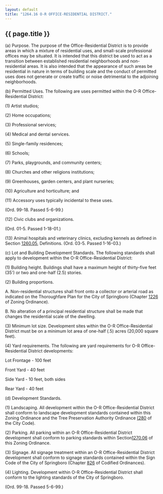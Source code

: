 ```yaml
---
layout: default 
title: "1264.16 O-R OFFICE-RESIDENTIAL DISTRICT."
---
```


{{ page.title }}
----------------

​(a) Purpose. The purpose of the Office-Residential District is to
provide areas in which a mixture of residential uses, and small-scale
professional offices may be situated. It is intended that this district
be used to act as a transition between established residential
neighborhoods and non-residential areas. It is also intended that the
appearance of such areas be residential in nature in terms of building
scale and the conduct of permitted uses does not generate or create
traffic or noise detrimental to the adjoining neighborhoods.

​(b) Permitted Uses. The following are uses permitted within the O-R
Office- Residential District:

​(1) Artist studios;

​(2) Home occupations;

​(3) Professional services;

​(4) Medical and dental services.

​(5) Single-family residences;

​(6) Schools;

​(7) Parks, playgrounds, and community centers;

​(8) Churches and other religions institutions;

​(9) Greenhouses, garden centers, and plant nurseries;

​(10) Agriculture and horticulture; and

​(11) Accessory uses typically incidental to these uses.

(Ord. 99-18. Passed 5-6-99.)

​(12) Civic clubs and organizations.

(Ord. 01-5. Passed 1-18-01.)

​(13) Animal hospitals and veterinary clinics, excluding kennels as
defined in Section [1260.05](4c942bd2.html), Definitions. (Ord. 03-5.
Passed 1-16-03.)

​(c) Lot and Building Development Standards. The following standards
shall apply to development within the O-R Office-Residential District:

​(1) Building height. Buildings shall have a maximum height of
thirty-five feet (35') or two and one-half (2.5) stories.

​(2) Building proportions.

A. Non-residential structures shall front onto a collector or arterial
road as indicated on the Thoroughfare Plan for the City of Springboro
(Chapter [1226](477ad6ae.html) of Zoning Ordinance).

B. No alteration of a principal residential structure shall be made that
changes the residential scale of the dwelling.

​(3) Minimum lot size. Development sites within the O-R
Office-Residential District must be on a minimum lot area of one-half
(.5) acres (20,000 square feet).

​(4) Yard requirements. The following are yard requirements for O-R
Office-Residential District developments:

Lot Frontage - 100 feet

Front Yard - 40 feet

Side Yard - 10 feet, both sides

Rear Yard - 40 feet

​(d) Development Standards.

​(1) Landscaping. All development within the O-R Office-Residential
District shall conform to landscape development standards contained
within this Zoning Ordinance and the Tree Preservation Authority
Ordinance [(280](190dab57.html) of the City Code).

​(2) Parking. All parking within an O-R Office-Residential District
development shall conform to parking standards within
Section[1270.06](50e9959d.html) of this Zoning Ordinance.

​(3) Signage. All signage treatment within an O-R Office-Residential
District development shall conform to signage standards contained within
the Sign Code of the City of Springboro (Chapter [826](39f755a4.html) of
Codified Ordinances).

​(4) Lighting. Development within O-R Office-Residential District shall
conform to the lighting standards of the City of Springboro.

(Ord. 99-18. Passed 5-6-99.)
